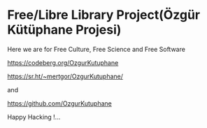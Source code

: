 # Free/Libre Library Project(Özgür Kütüphane Projesi)

Here we are for Free Culture, Free Science and Free Software

https://codeberg.org/OzgurKutuphane


https://sr.ht/~mertgor/OzgurKutuphane/


and

https://github.com/OzgurKutuphane


Happy Hacking !...